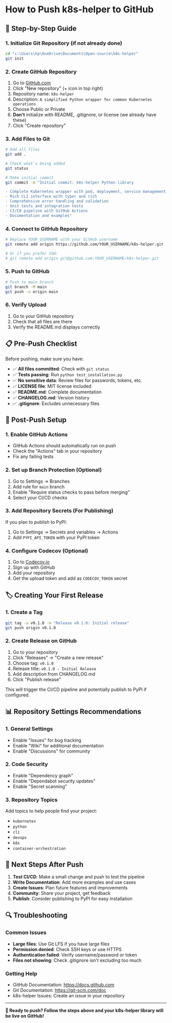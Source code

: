 # How to Push k8s-helper to GitHub

## 🚀 Step-by-Step Guide

### 1. Initialize Git Repository (if not already done)
```bash
cd "c:\Users\hp\OneDrive\Documents\Open-source\k8s-helper"
git init
```

### 2. Create GitHub Repository
1. Go to [GitHub.com](https://github.com)
2. Click "New repository" (+ icon in top right)
3. Repository name: `k8s-helper`
4. Description: `A simplified Python wrapper for common Kubernetes operations`
5. Choose Public or Private
6. **Don't** initialize with README, .gitignore, or license (we already have these)
7. Click "Create repository"

### 3. Add Files to Git
```bash
# Add all files
git add .

# Check what's being added
git status

# Make initial commit
git commit -m "Initial commit: k8s-helper Python library

- Complete Kubernetes wrapper with pod, deployment, service management
- Rich CLI interface with typer and rich
- Comprehensive error handling and validation
- Unit tests and integration tests
- CI/CD pipeline with GitHub Actions
- Documentation and examples"
```

### 4. Connect to GitHub Repository
```bash
# Replace YOUR_USERNAME with your GitHub username
git remote add origin https://github.com/YOUR_USERNAME/k8s-helper.git

# Or if you prefer SSH:
# git remote add origin git@github.com:YOUR_USERNAME/k8s-helper.git
```

### 5. Push to GitHub
```bash
# Push to main branch
git branch -M main
git push -u origin main
```

### 6. Verify Upload
1. Go to your GitHub repository
2. Check that all files are there
3. Verify the README.md displays correctly

## 📋 Pre-Push Checklist

Before pushing, make sure you have:

- ✅ **All files committed**: Check with `git status`
- ✅ **Tests passing**: Run `python test_installation.py`
- ✅ **No sensitive data**: Review files for passwords, tokens, etc.
- ✅ **LICENSE file**: MIT license included
- ✅ **README.md**: Complete documentation
- ✅ **CHANGELOG.md**: Version history
- ✅ **.gitignore**: Excludes unnecessary files

## 🔧 Post-Push Setup

### 1. Enable GitHub Actions
- GitHub Actions should automatically run on push
- Check the "Actions" tab in your repository
- Fix any failing tests

### 2. Set up Branch Protection (Optional)
1. Go to Settings → Branches
2. Add rule for `main` branch
3. Enable "Require status checks to pass before merging"
4. Select your CI/CD checks

### 3. Add Repository Secrets (For Publishing)
If you plan to publish to PyPI:
1. Go to Settings → Secrets and variables → Actions
2. Add `PYPI_API_TOKEN` with your PyPI token

### 4. Configure Codecov (Optional)
1. Go to [Codecov.io](https://codecov.io)
2. Sign up with GitHub
3. Add your repository
4. Get the upload token and add as `CODECOV_TOKEN` secret

## 🏷️ Creating Your First Release

### 1. Create a Tag
```bash
git tag -a v0.1.0 -m "Release v0.1.0: Initial release"
git push origin v0.1.0
```

### 2. Create Release on GitHub
1. Go to your repository
2. Click "Releases" → "Create a new release"
3. Choose tag: `v0.1.0`
4. Release title: `v0.1.0 - Initial Release`
5. Add description from CHANGELOG.md
6. Click "Publish release"

This will trigger the CI/CD pipeline and potentially publish to PyPI if configured.

## 📊 Repository Settings Recommendations

### 1. General Settings
- Enable "Issues" for bug tracking
- Enable "Wiki" for additional documentation
- Enable "Discussions" for community

### 2. Code Security
- Enable "Dependency graph"
- Enable "Dependabot security updates"
- Enable "Secret scanning"

### 3. Repository Topics
Add topics to help people find your project:
- `kubernetes`
- `python`
- `cli`
- `devops`
- `k8s`
- `container-orchestration`

## 🎯 Next Steps After Push

1. **Test CI/CD**: Make a small change and push to test the pipeline
2. **Write Documentation**: Add more examples and use cases
3. **Create Issues**: Plan future features and improvements
4. **Community**: Share your project, get feedback
5. **Publish**: Consider publishing to PyPI for easy installation

## 🔍 Troubleshooting

### Common Issues
- **Large files**: Use Git LFS if you have large files
- **Permission denied**: Check SSH keys or use HTTPS
- **Authentication failed**: Verify username/password or token
- **Files not showing**: Check .gitignore isn't excluding too much

### Getting Help
- GitHub Documentation: https://docs.github.com
- Git Documentation: https://git-scm.com/doc
- k8s-helper Issues: Create an issue in your repository

---

**🎉 Ready to push? Follow the steps above and your k8s-helper library will be live on GitHub!**
